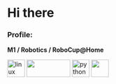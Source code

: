 # Hi there 

### Profile:
**M1 / Robotics / RoboCup@Home**

<p align="left">
  <img src="https://www.vectorlogo.zone/logos/linux/linux-icon.svg" alt="linux" width="40" height="40"/>
  <img src="https://upload.wikimedia.org/wikipedia/commons/b/bb/Ros_logo.svg" width="100" height="40"/>
  <img src="https://www.vectorlogo.zone/logos/python/python-icon.svg" alt="python" width="40" height="40"/>
  <img src="https://cdn.worldvectorlogo.com/logos/c.svg" width="40" height="40"/>
  
  
</p>


<!--
**HappyTatsuhito/HappyTatsuhito** is a ✨ _special_ ✨ repository because its `README.md` (this file) appears on your GitHub profile.

Here are some ideas to get you started:

- 🔭 I’m currently working on ...
- 🌱 I’m currently learning ...
- 👯 I’m looking to collaborate on ...
- 🤔 I’m looking for help with ...
- 💬 Ask me about ...
- 📫 How to reach me: ...
- 😄 Pronouns: ...
- ⚡ Fun fact: ...
-->
